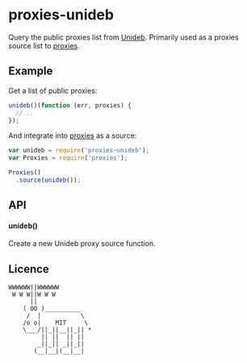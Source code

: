 
# proxies-unideb

  Query the public proxies list from [Unideb](http://web.unideb.hu/~aurel192/proxylist.txt). Primarily used as a proxies source list to [proxies](https://github.com/ivolo/proxies).


## Example

Get a list of public proxies:

```js
unideb()(function (err, proxies) {
  // ..
});
```

And integrate into [proxies](https://github.com/ivolo/proxies) as a source:

```js
var unideb = require('proxies-unideb');
var Proxies = require('proxies');

Proxies()
  .source(unideb());
```

## API

#### unideb()

  Create a new Unideb proxy source function.

## Licence

```
WWWWWW||WWWWWW
 W W W||W W W
      ||
    ( OO )__________
     /  |           \
    /o o|    MIT     \
    \___/||_||__||_|| *
         || ||  || ||
        _||_|| _||_||
       (__|__|(__|__|
```
